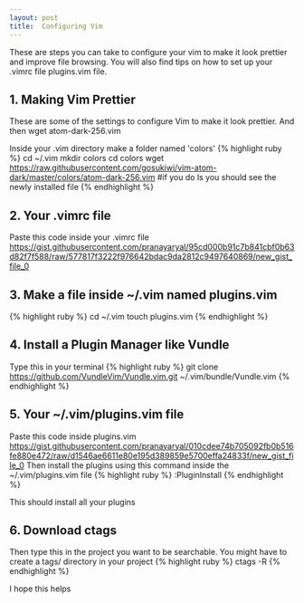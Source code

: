 ```yaml
---
layout: post
title:  Configuring Vim
---
```


These are steps you can take to configure your vim to make it look prettier and improve file browsing. You will also find tips on how to set up your .vimrc file plugins.vim file.

## 1. Making Vim Prettier
These are some of the settings to configure Vim to make it look prettier. And then wget atom-dark-256.vim

Inside your .vim directory make a folder named 'colors'
{% highlight ruby %}
cd ~/.vim
mkdir colors
cd colors
wget https://raw.githubusercontent.com/gosukiwi/vim-atom-dark/master/colors/atom-dark-256.vim
#if you do ls you should see the newly installed file
{% endhighlight %}


## 2. Your .vimrc file
Paste this code inside your .vimrc file
https://gist.githubusercontent.com/pranayaryal/95cd000b91c7b841cbf0b63d82f7f588/raw/577817f3222f976642bdac9da2812c9497640869/new_gist_file_0

## 3. Make a file inside ~/.vim named plugins.vim
{% highlight ruby %}
cd ~/.vim
touch plugins.vim
{% endhighlight %}

## 4. Install a Plugin Manager like Vundle
Type this in your terminal
{% highlight ruby %}
git clone https://github.com/VundleVim/Vundle.vim.git ~/.vim/bundle/Vundle.vim
{% endhighlight %}


## 5. Your ~/.vim/plugins.vim file
Paste this code inside plugins.vim
https://gist.githubusercontent.com/pranayaryal/010cdee74b705092fb0b516fe880e472/raw/d1546ae6611e80e195d389859e5700effa24833f/new_gist_file_0
Then install the plugins using this command inside the ~/.vim/plugins.vim file
{% highlight ruby %}
:PluginInstall
{% endhighlight %}

This should install all your plugins

## 6. Download ctags
Then type this in the project you want to be searchable. You might have to create a tags/ directory in your project
{% highlight ruby %}
ctags -R
{% endhighlight %}

I hope this helps
